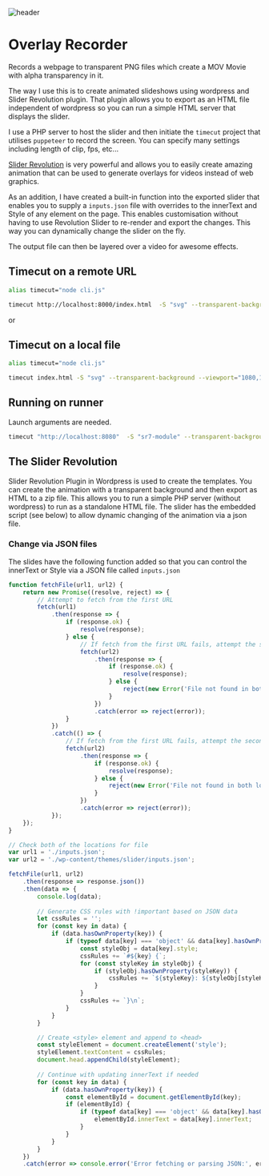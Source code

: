 ![header](https://raw.githubusercontent.com/IORoot/Video_Overlay-Recorder/refs/heads/master/header.png)

# Overlay Recorder

Records a webpage to transparent PNG files which create a MOV Movie with alpha transparency in it.

The way I use this is to create animated slideshows using wordpress and Slider Revolution plugin. That plugin allows you to export as an HTML file independent of wordpress so you can run a simple HTML server that displays the slider. 

I use a PHP server to host the slider and then initiate the `timecut` project that utilises `puppeteer` to record the screen. You can specify many settings including length of clip, fps, etc... 

[Slider Revolution](https://www.sliderrevolution.com/) is very powerful and allows you to easily create amazing animation that can be used to generate overlays for videos instead of web graphics.

As an addition, I have created a built-in function into the exported slider that enables you to supply a `inputs.json` file with overrides to the innerText and Style of any element on the page. This enables customisation without having to use Revolution Slider to re-render and export the changes. This way you can dynamically change the slider on the fly.

The output file can then be layered over a video for awesome effects.

## Timecut on a remote URL

```bash
alias timecut="node cli.js"

timecut http://localhost:8000/index.html  -S "svg" --transparent-background --viewport="1080,1920" --fps=30 --duration=3 --output-options="-c:v png" --pix-fmt=rgba --output=overlay_video.mov
```

or

## Timecut on a local file

```bash
alias timecut="node cli.js"

timecut index.html -S "svg" --transparent-background --viewport="1080,1920" --fps=30 --duration=3 --output-options="-c:v png" --pix-fmt=rgba --output=overlay_video.mov`
```


## Running on runner

Launch arguments are needed.

```bash
timecut "http://localhost:8080"  -S "sr7-module" --transparent-background --viewport="1080,1920" --fps=30 --duration=3 --output-options="-c:v png" --pix-fmt=rgba --output=overlay_video.mov --launch-arguments="--no-sandbox --disable-setuid-sandbox --allow-file-access-from-files"
```


## The Slider Revolution 

Slider Revolution Plugin in Wordpress is used to create the templates. You can create the animation with a transparent background and then export as HTML to a zip file. This allows you to run a simple PHP server (without wordpress) to run as a standalone HTML file. The slider has the embedded script (see below) to allow dynamic changing of the animation via a json file.


### Change via JSON files
The slides have the following function added so that you can control the innerText or Style via a JSON file called `inputs.json`

```js
function fetchFile(url1, url2) {
    return new Promise((resolve, reject) => {
        // Attempt to fetch from the first URL
        fetch(url1)
            .then(response => {
                if (response.ok) {
                    resolve(response);
                } else {
                    // If fetch from the first URL fails, attempt the second URL
                    fetch(url2)
                        .then(response => {
                            if (response.ok) {
                                resolve(response);
                            } else {
                                reject(new Error('File not found in both locations'));
                            }
                        })
                        .catch(error => reject(error));
                }
            })
            .catch(() => {
                // If fetch from the first URL fails, attempt the second URL
                fetch(url2)
                    .then(response => {
                        if (response.ok) {
                            resolve(response);
                        } else {
                            reject(new Error('File not found in both locations'));
                        }
                    })
                    .catch(error => reject(error));
            });
    });
}

// Check both of the locations for file
var url1 = './inputs.json';
var url2 = './wp-content/themes/slider/inputs.json';

fetchFile(url1, url2)
    .then(response => response.json())
    .then(data => {
        console.log(data);
        
        // Generate CSS rules with !important based on JSON data
        let cssRules = '';
        for (const key in data) {
            if (data.hasOwnProperty(key)) {
                if (typeof data[key] === 'object' && data[key].hasOwnProperty('style')) {
                    const styleObj = data[key].style;
                    cssRules += `#${key} {`;
                    for (const styleKey in styleObj) {
                        if (styleObj.hasOwnProperty(styleKey)) {
                            cssRules += `${styleKey}: ${styleObj[styleKey]} !important; `;
                        }
                    }
                    cssRules += `}\n`;
                }
            }
        }

        // Create <style> element and append to <head>
        const styleElement = document.createElement('style');
        styleElement.textContent = cssRules;
        document.head.appendChild(styleElement);
        
        // Continue with updating innerText if needed
        for (const key in data) {
            if (data.hasOwnProperty(key)) {
                const elementById = document.getElementById(key);
                if (elementById) {
                    if (typeof data[key] === 'object' && data[key].hasOwnProperty('innerText')) {
                        elementById.innerText = data[key].innerText;
                    }
                }
            }
        }
    })
    .catch(error => console.error('Error fetching or parsing JSON:', error));

```


